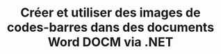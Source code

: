 ---
############################# Static ############################
layout: "auto-gen-gist"
draft: false
path: "fr/assembly/net/barcode/docm/"
otherformats: DOC DOCX DOT DOTX DOTM RTF ODT OTT 

############################# Head ############################
head_title: "Générer et modifier des codes-barres dans des documents de traitement de texte via C#, ASP.NET"
head_description: "L'API GroupDocs.Assembly .NET permet aux développeurs de générer, insérer et modifier des images de codes à barres dans des documents Word (DOC, DOCX, DOCM, DOT, DOTX, RTF et ODT)."

############################# Header ############################
title: "Créer et utiliser des images de codes-barres dans des documents Word DOCM via .NET"
description: "À l'aide de GroupDocs.Assembly, les programmeurs de l'API .NET peuvent créer et gérer dynamiquement des images de codes-barres dans des documents Word DOCM dans C#, ASP.NET et d'autres applications .NET."

######################### Download Button #######################
button:
    enable: true

############################# About ############################
about:
    enable: true
    title: "Comment générer et insérer des codes-barres dans des documents de traitement de texte ?"
    content: |
     Cette page aidera les utilisateurs à comprendre et à apprendre comment générer et insérer dynamiquement des images de codes-barres dans leurs documents et messages électroniques dans C #, ASP.NET et d'autres applications liées à .NET. GroupDocs.Assembly .NET est une API très puissante qui donne aux utilisateurs la possibilité d'automatiser et de générer des rapports dans de nombreux formats de fichiers à l'intérieur de leurs propres applications .NET sans aucune dépendance externe. Il prend en charge certains formats de fichiers très courants tels que PDF, HTML, e-mail Outlook, Microsoft Office Word, feuilles de calcul Excel, présentations PowerPoint et diapositives. Il prend entièrement en charge certaines symbologies de codes à barres linéaires et 2D courantes. Les utilisateurs peuvent également personnaliser facilement la taille de l'image du code-barres, les couleurs du premier et du verso, la police et l'emplacement du texte du code-barres, définir la résolution de l'image du code-barres, etc. Il prend également en charge la création de documents personnalisés à partir de modèles et de données obtenues à partir de diverses sources telles que des bases de données, XML, JSON, OData, des objets, etc. 

############################# content ############################
steps:
    enable: true
    block:
    - title_left: "Comment créer des codes-barres dans DOCM Documents"
      content_left: |
       L'exemple de code .NET suivant montre avec quelle facilité les utilisateurs peuvent générer et ajouter dynamiquement des images de code-barres dans leurs propres documents Microsoft Word DOCM avec seulement quelques lignes de code.  

      title_right: "Utiliser des images de codes-barres dans le fichier DOCM via .NET"
      content_right: |
       * Créez une instance de [DocumentAssembler](https://apireference.groupdocs.com/assembly/net/groupdocs.assembly/documentassembler)
       * Appelez la méthode [AssembleDocument](https://apireference.groupdocs.com/assembly/net/groupdocs.assembly.documentassembler/assembledocument/methods/1) avec les paramètres suivants
           * Stream pour lire un modèle de document.
           * Stream pour écrire le document résultant.
           * Options supplémentaires pour le chargement et l'enregistrement de documents.
           * Informations sur les objets de source de données.

     
      gisthash: "50bb52b8877a109c9478bcd092a7ff4f"
      gistfile: "generate_barcodes_in_word_documents.cs"

    - title_left: "Configuration requise"
      content_left: |
       Les API GroupDocs.Assembly .NET sont prises en charge sur toutes les principales plateformes et systèmes d'exploitation. Pour un guide complet de la configuration système requise, veuillez visiter [configuration système](https://docs.groupdocs.com/assembly/net/system-requirements/) Avant d'exécuter le code ci-dessous, assurez-vous que les conditions préalables suivantes sont installées sur votre système:
        * Systèmes d'exploitation : Microsoft Windows, Linux, MacOS
        * Environnement de développement : Visual Studio, Xamarin, MonoDevelop etc.
        * Frameworks : .NET Framework, .NET Standard, .NET Core, Mono
        * Obtenez la dernière version des API GroupDocs.Assembly .NET à partir de [NuGet](https://www.nuget.org/packages/GroupDocs.Assembly/)
        
      title_right: "Pourquoi utiliser GroupDocs.Assembly"
      content_right: |
        * Autoriser les utilisateurs à créer des documents personnalisés à partir de modèles.
        * Aucun logiciel supplémentaire n'est requis pour créer et automatiser des documents
        * Possibilité de générer un document de sortie basé sur la source de données
        * Insérer dynamiquement le contenu du document dans le rapport
        * Joindre dynamiquement des pièces jointes aux e-mails et insérer des hyperliens dans les rapports
        * Suppression automatique des paragraphes vides
        * Prise en charge complète de plusieurs formats de données
        * Prise en charge des pièces jointes dynamiques

demos:
    enable: true


more_formats:
    enable: true


back_to_top:
    enable: true
---